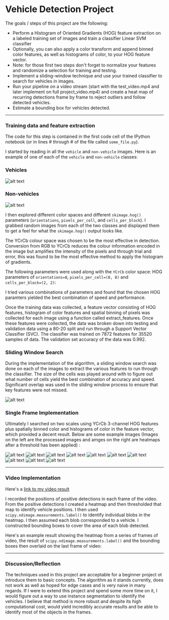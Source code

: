 # Vehicle Detection Project

The goals / steps of this project are the following:

* Perform a Histogram of Oriented Gradients (HOG) feature extraction on a labeled training set of images and train a classifier Linear SVM classifier
* Optionally, you can also apply a color transform and append binned color features, as well as histograms of color, to your HOG feature vector. 
* Note: for those first two steps don't forget to normalize your features and randomize a selection for training and testing.
* Implement a sliding-window technique and use your trained classifier to search for vehicles in images.
* Run your pipeline on a video stream (start with the test_video.mp4 and later implement on full project_video.mp4) and create a heat map of recurring detections frame by frame to reject outliers and follow detected vehicles.
* Estimate a bounding box for vehicles detected.

[//]: # (Image References)
[image1a]: ./results/cars.PNG
[image1b]: ./results/not_cars.PNG
[image3]: ./results/sliding_windows.PNG
[image4a]: ./results/res_1.PNG
[image4b]: ./results/res_2.PNG
[image4c]: ./results/res_3.PNG
[image4d]: ./results/res_4.PNG
[image4e]: ./results/res_5.PNG
[image4aa]: ./results/res_1a.PNG
[image4bb]: ./results/res_2a.PNG
[image4cc]: ./results/res_3a.PNG
[image4dd]: ./results/res_4a.PNG
[image4ee]: ./results/res_5a.PNG
[video1]: ./final_project_video.mp4

---

### Training data and feature extraction

The code for this step is contained in the first code cell of the IPython notebook (or in lines # through # of the file called `some_file.py`).  

I started by reading in all the `vehicle` and `non-vehicle` images.  Here is an example of one of each of the `vehicle` and `non-vehicle` classes:

### Vehicles
![alt text][image1a] 

### Non-vehicles
![alt text][image1b]

I then explored different color spaces and different `skimage.hog()` parameters (`orientations`, `pixels_per_cell`, and `cells_per_block`).  I grabbed random images from each of the two classes and displayed them to get a feel for what the `skimage.hog()` output looks like.

The YCrCb colour space was chosen to be the most effective in detection. Conversion from RGB to YCrCb reduces the colour information encoded in the image but amplifies the intensity of the pixels and through trial and error, this was found to be the most effective method to apply the histogram of gradients. 

The following parameters were used along with the `YCrCb` color space: HOG parameters of `orientations=8`, `pixels_per_cell=(8, 8)` and `cells_per_block=(2, 2)`:

I tried various combinations of parameters and found that the chosen HOG paramters yielded the best combination of speed and performance.

Once the training data was collected, a feature vector consisting of HOG features, histogram of color features and spatial binning of pixels was collected for each image using a function called extract_features. Once these features were collected, the data was broken down into testing and validation data using a 80-20 split and run through a Support Vector Classifier (SVC). The classifier was trained on 7872 features for 35520 samples of data. The validation set accuracy of the data was 0.992.

### Sliding Window Search

During the implementation of the algorithm, a sliding window search was done on each of the images to extract the various features to run through the classifier. The size of the cells was played around with to figure out what number of cells yield the best combination of accuracy and speed. Significant overlap was used in the sliding window process to ensure that key features were not missed.

![alt text][image3]

### Single Frame Implementation

Ultimately I searched on two scales using YCrCb 3-channel HOG features plus spatially binned color and histograms of color in the feature vector, which provided a decent result.  Below are some example images (Images on the left are the processed images and amges on the right are heatmaps after a threshold has been applied) :

![alt text][image4a]  ![alt text][image4aa]
![alt text][image4b]  ![alt text][image4bb]
![alt text][image4c]  ![alt text][image4cc]
![alt text][image4d]  ![alt text][image4dd]
![alt text][image4e]  ![alt text][image4ee]

---

### Video Implementation

Here's a [link to my video result](./final_project_video.mp4)

I recorded the positions of positive detections in each frame of the video.  From the positive detections I created a heatmap and then thresholded that map to identify vehicle positions.  I then used `scipy.ndimage.measurements.label()` to identify individual blobs in the heatmap.  I then assumed each blob corresponded to a vehicle.  I constructed bounding boxes to cover the area of each blob detected.  

Here's an example result showing the heatmap from a series of frames of video, the result of `scipy.ndimage.measurements.label()` and the bounding boxes then overlaid on the last frame of video:


---

### Discussion/Reflection

The techniques used in this project are acceptable for a beginner project ot introduce them to basic concepts. The algorithm as it stands currently, does not work as well as hoped for edge cases and is very naive in many regards. If I were to extend this project and spend some more time on it, I would figure out a way to use instance segmentation to identify the vehicles. I believe that method is more robust and despite its high computational cost, would yield incredibly accurate results and be able to identify most of the objects in the frames. 

